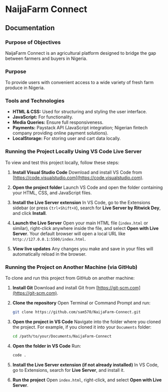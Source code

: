 # NaijaFarm Connect

## Documentation

### Purpose of Objectives

NaijaFarm Connect is an agricultural platform designed to bridge the gap between farmers and buyers in Nigeria.

### Purpose

To provide users with convenient access to a wide variety of fresh farm produce in Nigeria.

### Tools and Technologies

* **HTML & CSS:** Used for structuring and styling the user interface.
* **JavaScript:** For functionality.
* **Media Queries:** Ensure full responsiveness.
* **Payments:** Paystack API (JavaScript integration; Nigerian fintech company providing online payment solutions).
* **LocalStorage:** For storing user and cart data locally.

### Running the Project Locally Using VS Code Live Server

To view and test this project locally, follow these steps:

1. **Install Visual Studio Code**
   Download and install VS Code from [https://code.visualstudio.com](https://code.visualstudio.com).

2. **Open the project folder**
   Launch VS Code and open the folder containing your HTML, CSS, and JavaScript files.

3. **Install the Live Server extension**
   In VS Code, go to the Extensions sidebar (or press `Ctrl+Shift+X`), search for **Live Server by Ritwick Dey**, and click **Install**.

4. **Launch the Live Server**
   Open your main HTML file (`index.html` or similar), right-click anywhere inside the file, and select **Open with Live Server**.
   Your default browser will open a local URL like `http://127.0.0.1:5500/index.html`.

5. **View live updates**
   Any changes you make and save in your files will automatically reload in the browser.

### Running the Project on Another Machine (via GitHub)

To clone and run this project from GitHub on another machine:

1. **Install Git**
   Download and install Git from [https://git-scm.com](https://git-scm.com).

2. **Clone the repository**
   Open Terminal or Command Prompt and run:

   ```bash
   git clone https://github.com/sam570/NaijaFarm-Connect.git
   ```

3. **Open the project in VS Code**
   Navigate into the folder where you cloned the project. For example, if you cloned it into your `Documents` folder:

   ```bash
   cd /path/to/your/Documents/NaijaFarm-Connect
   ```

4. **Open the folder in VS Code**
   Run:

   ```bash
   code .
   ```

5. **Install the Live Server extension (if not already installed)**
   In VS Code, go to Extensions, search for **Live Server**, and install it.

6. **Run the project**
   Open `index.html`, right-click, and select **Open with Live Server**.






